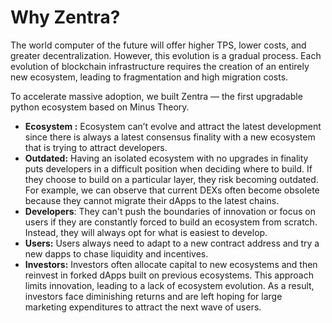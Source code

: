 # Why Zentra?



The world computer of the future will offer higher TPS, lower costs, and greater decentralization. However, this evolution is a gradual process. Each evolution of blockchain infrastructure requires the creation of an entirely new ecosystem, leading to fragmentation and high migration costs.

To accelerate massive adoption, we built Zentra — the first upgradable python ecosystem based on Minus Theory.

* **Ecosystem :** Ecosystem can’t evolve and attract the latest development since there is always a latest consensus finality with a new ecosystem that is trying to attract developers.
* **Outdated:** Having an isolated ecosystem with no upgrades in finality puts developers in a difficult position when deciding where to build. If they choose to build on a particular layer, they risk becoming outdated. For example, we can observe that current DEXs often become obsolete because they cannot migrate their dApps to the latest chains.
* **Developers**: They can't push the boundaries of innovation or focus on users if they are constantly forced to build an ecosystem from scratch. Instead, they will always opt for what is easiest to develop.
* **Users:** Users always need to adapt to a new contract address and try a new dapps to chase liquidity and incentives.
* **Investors:** Investors often allocate capital to new ecosystems and then reinvest in forked dApps built on previous ecosystems. This approach limits innovation, leading to a lack of ecosystem evolution. As a result, investors face diminishing returns and are left hoping for large marketing expenditures to attract the next wave of users.

